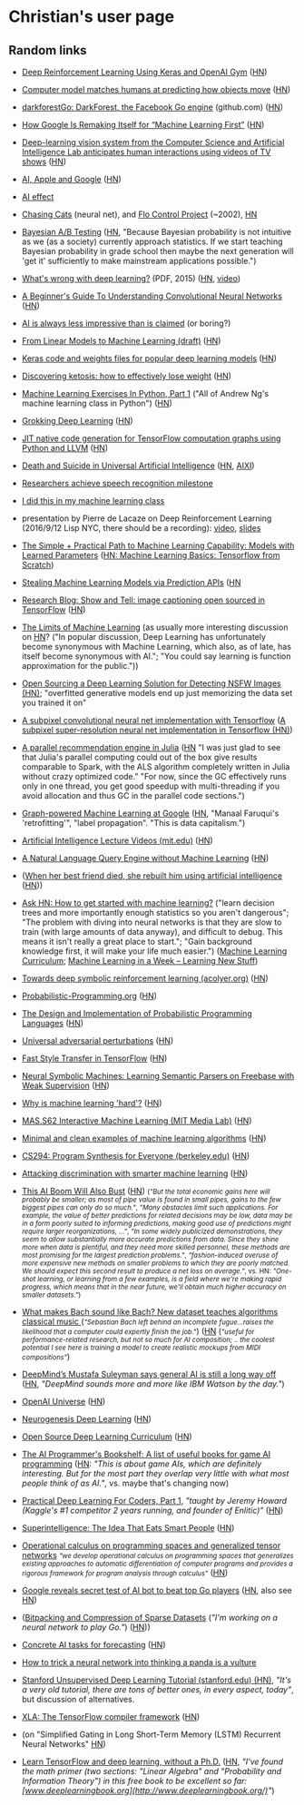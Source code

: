 # Christian's user page

## Random links

* [Deep Reinforcement Learning Using Keras and OpenAI Gym](https://github.com/coreylynch/async-rl) ([HN](https://news.ycombinator.com/item?id=11874467))

* [Computer model matches humans at predicting how objects move](http://news.mit.edu/2016/csail-computer-model-matches-humans-predicting-how-objects-move-0104) ([HN](https://news.ycombinator.com/item?id=11918241))

* [darkforestGo: DarkForest, the Facebook Go engine](https://github.com/facebookresearch/darkforestGo) (github.com) ([HN](https://news.ycombinator.com/item?id=11922864))

* [How Google Is Remaking Itself for “Machine Learning First”](https://backchannel.com/how-google-is-remaking-itself-as-a-machine-learning-first-company-ada63defcb70#.nljh17nb5) ([HN](https://news.ycombinator.com/item?id=11954988))

* [Deep-learning vision system from the Computer Science and Artificial Intelligence Lab anticipates human interactions using videos of TV shows](https://news.mit.edu/2016/teaching-machines-to-predict-the-future-0621) ([HN](https://news.ycombinator.com/item?id=11948590))

* [AI, Apple and Google](http://ben-evans.com/benedictevans/2016/6/23/ai-apple-and-google) ([HN](https://news.ycombinator.com/item?id=11964658))

* [AI effect](https://en.wikipedia.org/wiki/AI_effect)

* [Chasing Cats](http://myplace.frontier.com/~r.bond/cats/cats.htm) (neural net), and [Flo Control Project](http://www.quantumpicture.com/Flo_Control/flo_control.htm) (~2002), [HN](https://news.ycombinator.com/item?id=12058864)

* [Bayesian A/B Testing](http://developers.lyst.com/2014/05/10/bayesian-ab-testing/) ([HN](https://news.ycombinator.com/item?id=7815419), "Because Bayesian probability is not intuitive as we (as a society) currently approach statistics. If we start teaching Bayesian probability in grade school then maybe the next generation will 'get it' sufficiently to make mainstream applications possible.")

* [What's wrong with deep learning?](http://www.pamitc.org/cvpr15/files/lecun-20150610-cvpr-keynote.pdf) (PDF, 2015) ([HN](https://news.ycombinator.com/item?id=12089718), [video](http://techtalks.tv/talks/whats-wrong-with-deep-learning/61639/))

* [A Beginner's Guide To Understanding Convolutional Neural Networks](https://adeshpande3.github.io/adeshpande3.github.io/A-Beginner's-Guide-To-Understanding-Convolutional-Neural-Networks/) ([HN](https://news.ycombinator.com/item?id=12135399))

* [AI is always less impressive than is claimed](https://news.ycombinator.com/item?id=12200196) (or boring?)

* [From Linear Models to Machine Learning (draft)](http://heather.cs.ucdavis.edu/draftregclass.pdf) ([HN](https://news.ycombinator.com/item?id=12237998))

* [Keras code and weights files for popular deep learning models](https://github.com/fchollet/deep-learning-models) ([HN](https://news.ycombinator.com/item?id=12239096))

* [Discovering ketosis: how to effectively lose weight](https://github.com/arielf/weight-loss) ([HN](https://news.ycombinator.com/item?id=12279415))

* [Machine Learning Exercises In Python, Part 1](http://www.johnwittenauer.net/machine-learning-exercises-in-python-part-1/) ("All of Andrew Ng's machine learning class in Python") ([HN](https://news.ycombinator.com/item?id=12279494#12280419))

* [Grokking Deep Learning](https://iamtrask.github.io/2016/08/17/grokking-deep-learning/) ([HN](https://news.ycombinator.com/item?id=12309777))

* [JIT native code generation for TensorFlow computation graphs using Python and LLVM](http://blog.christianperone.com/2016/08/jit-native-code-generation-for-tensorflow-computation-graphs-using-python-and-llvm/) ([HN](https://news.ycombinator.com/item?id=12336125))

* [Death and Suicide in Universal Artificial Intelligence](https://arxiv.org/abs/1606.00652) ([HN](https://news.ycombinator.com/item?id=12350293), [AIXI](https://en.wikipedia.org/wiki/AIXI))

* [Researchers achieve speech recognition milestone](https://news.ycombinator.com/item?id=12501036)

* [I did this in my machine learning class](https://news.ycombinator.com/item?id=5397797)

* presentation by Pierre de Lacaze on Deep Reinforcement Learning (2016/9/12 Lisp NYC, there should be a recording): [video](https://vimeo.com/184511491), [slides](http://www.slideshare.net/delaray/reinforcement-learning-and-artificial-neural-nets)

* [The Simple + Practical Path to Machine Learning Capability: Models with Learned Parameters](https://indico.io/blog/simple-practical-path-to-machine-learning-capability-part3/) ([HN: Machine Learning Basics: Tensorflow from Scratch](https://news.ycombinator.com/item?id=12557212))

* [Stealing Machine Learning Models via Prediction APIs](http://arxiv.org/abs/1609.02943) ([HN](https://news.ycombinator.com/item?id=12557782])

* [Research Blog: Show and Tell: image captioning open sourced in TensorFlow](https://research.googleblog.com/2016/09/show-and-tell-image-captioning-open.html) ([HN](https://news.ycombinator.com/item?id=12558291))

* [The Limits of Machine Learning](http://nautil.us/blog/the-fundamental-limits-of-machine-learning) (as usually more interesting discussion on [HN](https://news.ycombinator.com/item?id=12577629)? ("In popular discussion, Deep Learning has unfortunately become synonymous with Machine Learning, which also, as of late, has itself become synonymous with AI."; "You could say learning is function approximation for the public."))

* [Open Sourcing a Deep Learning Solution for Detecting NSFW Images (HN)](https://news.ycombinator.com/item?id=12614193); "overfitted generative models end up just memorizing the data set you trained it on"

* [A subpixel convolutional neural net implementation with Tensorflow](https://github.com/Tetrachrome/subpixel) ([A subpixel super-resolution neural net implementation in Tensorflow (HN)](https://news.ycombinator.com/item?id=12619413))

* [A parallel recommendation engine in Julia](http://juliacomputing.com/blog/2016/04/22/a-parallel-recommendation-engine-in-julia.html) ([HN](https://news.ycombinator.com/item?id=12652691) "I was just glad to see that Julia's parallel computing could out of the box give results comparable to Spark, with the ALS algorithm completely written in Julia without crazy optimized code." "For now, since the GC effectively runs only in one thread, you get good speedup with multi-threading if you avoid allocation and thus GC in the parallel code sections.")

* [Graph-powered Machine Learning at Google](https://research.googleblog.com/2016/10/graph-powered-machine-learning-at-google.html) ([HN](https://news.ycombinator.com/item?id=12662749), "Manaal Faruqui's 'retrofitting'", "label propagation". "This is data capitalism.")

* [Artificial Intelligence Lecture Videos (mit.edu)](https://ocw.mit.edu/courses/electrical-engineering-and-computer-science/6-034-artificial-intelligence-fall-2010/lecture-videos/) ([HN](https://news.ycombinator.com/item?id=12667761))

* [A Natural Language Query Engine without Machine Learning](http://blog.ayoungprogrammer.com/2016/10/natural-lang-query-engine.html/) ([HN](https://news.ycombinator.com/item?id=12666491))

* ([When her best friend died, she rebuilt him using artificial intelligence](http://www.theverge.com/a/luka-artificial-intelligence-memorial-roman-mazurenko-bot) ([HN](https://news.ycombinator.com/item?id=12657119)))

* [Ask HN: How to get started with machine learning?](https://news.ycombinator.com/item?id=12713056) ("learn decision trees and more importantly enough statistics so you aren't dangerous"; "The problem with diving into neural networks is that they are slow to train (with large amounts of data anyway), and difficult to debug. This means it isn't really a great place to start."; "Gain background knowledge first, it will make your life much easier.") ([Machine Learning Curriculum](http://karlrosaen.com/ml/); [Machine Learning in a Week – Learning New Stuff](https://medium.com/learning-new-stuff/machine-learning-in-a-week-a0da25d59850#.1lx2tvwnv))

* [Towards deep symbolic reinforcement learning (acolyer.org)](https://blog.acolyer.org/2016/10/12/towards-deep-symbolic-reinforcement-learning/) ([HN](https://news.ycombinator.com/item?id=12713436))

* [Probabilistic-Programming.org](http://probabilistic-programming.org/wiki/Home) ([HN](https://news.ycombinator.com/item?id=12773557))

* [The Design and Implementation of Probabilistic Programming Languages](http://dippl.org/?) ([HN](https://news.ycombinator.com/item?id=12774448))

* [Universal adversarial perturbations](https://arxiv.org/abs/1610.08401) ([HN](https://news.ycombinator.com/item?id=12824380))

* [Fast Style Transfer in TensorFlow](https://github.com/lengstrom/fast-style-transfer/) ([HN](https://news.ycombinator.com/item?id=12838152))

* [Neural Symbolic Machines: Learning Semantic Parsers on Freebase with Weak Supervision](https://arxiv.org/abs/1611.00020) ([HN](https://news.ycombinator.com/item?id=12854209))

* [Why is machine learning 'hard'?](http://ai.stanford.edu/~zayd/why-is-machine-learning-hard.html) ([HN](https://news.ycombinator.com/item?id=12936891))

* [MAS.S62 Interactive Machine Learning (MIT Media Lab)](http://iml.media.mit.edu/) ([HN](https://news.ycombinator.com/item?id=12943067))

* [Minimal and clean examples of machine learning algorithms](https://github.com/rushter/MLAlgorithms) ([HN](https://news.ycombinator.com/item?id=12956687))

* [CS294: Program Synthesis for Everyone (berkeley.edu)](https://people.eecs.berkeley.edu/~bodik/cs294fa12) ([HN](https://news.ycombinator.com/item?id=13001068))

* [Attacking discrimination with smarter machine learning](http://research.google.com/bigpicture/attacking-discrimination-in-ml/) ([HN](https://news.ycombinator.com/item?id=13004790))

* [This AI Boom Will Also Bust](http://www.overcomingbias.com/2016/12/this-ai-boom-will-also-bust.html) ([HN](https://news.ycombinator.com/item?id=13096222)) <small>(*"But the total economic gains here will probably be smaller; as most of pipe value is found in small pipes, gains to the few biggest pipes can only do so much."*, *"Many obstacles limit such applications. For example, the value of better predictions for related decisions may be low, data may be in a form poorly suited to informing predictions, making good use of predictions might require larger reorganizations, ..."*, *"In some widely publicized demonstrations, they seem to allow substantially more accurate predictions from data. Since they shine more when data is plentiful, and they need more skilled personnel, these methods are most promising for the largest prediction problems."*, *"fashion-induced overuse of more expensive new methods on smaller problems to which they are poorly matched. We should expect this second result to produce a net loss on average.*", vs. HN: *"One-shot learning, or learning from a few examples, is a field where we're making rapid progress, which means that in the near future, we'll obtain much higher accuracy on smaller datasets."*)</small>

* [What makes Bach sound like Bach? New dataset teaches algorithms classical music ](http://www.washington.edu/news/2016/11/30/what-makes-bach-sound-like-bach-new-dataset-teaches-algorithms-classical-music/) (<small>*"Sebastian Bach left behind an incomplete fugue...raises the likelihood that a computer could expertly finish the job."*</small>) ([HN](https://news.ycombinator.com/item?id=13103225) (<small>*"useful for performance-related research, but not so much for AI composition; .. the coolest potential I see here is training a model to create realistic mockups from MIDI compositions"*</small>)

* [DeepMind’s Mustafa Suleyman says general AI is still a long way off](https://techcrunch.com/2016/12/05/deepmind-ceo-mustafa-suleyman-says-general-ai-is-still-a-long-way-off/) ([HN](https://news.ycombinator.com/item?id=13104970), *"DeepMind sounds more and more like IBM Watson by the day."*)

* [OpenAI Universe](https://universe.openai.com/) ([HN](https://news.ycombinator.com/item?id=13103742))

* [Neurogenesis Deep Learning](https://arxiv.org/abs/1612.03770) ([HN](https://news.ycombinator.com/item?id=13171883))

* [Open Source Deep Learning Curriculum](http://www.deeplearningweekly.com/pages/open_source_deep_learning_curriculum) ([HN](https://news.ycombinator.com/item?id=13150800))

* [The AI Programmer's Bookshelf: A list of useful books for game AI programming](http://alumni.media.mit.edu/~jorkin/aibooks.html) ([HN](https://news.ycombinator.com/item?id=13174542): *"This is about game AIs, which are definitely interesting. But for the most part they overlap very little with what most people think of as AI."*, vs. maybe that's changing now)

* [Practical Deep Learning For Coders, Part 1](http://course.fast.ai/), *"taught by Jeremy Howard (Kaggle's #1 competitor 2 years running, and founder of Enlitic)"* ([HN](https://news.ycombinator.com/item?id=13224588))

* [Superintelligence: The Idea That Eats Smart People](http://idlewords.com/talks/superintelligence.htm) ([HN](https://news.ycombinator.com/item?id=13240811))

* [Operational calculus on programming spaces and generalized tensor networks](https://arxiv.org/abs/1610.07690) <small>*"we develop operational calculus on programming spaces that generalizes existing approaches to automatic differentiation of computer programs and provides a rigorous framework for program analysis through calculus"*</small> ([HN](https://news.ycombinator.com/item?id=13280818))

* [Google reveals secret test of AI bot to beat top Go players](www.nature.com/news/google-reveals-secret-test-of-ai-bot-to-beat-top-go-players-1.21253) ([HN](https://news.ycombinator.com/item?id=13320013), also see [HN](https://news.ycombinator.com/item?id=13312219))

* ([Bitpacking and Compression of Sparse Datasets](http://moderndescartes.com/essays/bitpacking_compression) (*"I'm working on a neural network to play Go."*) ([HN](https://news.ycombinator.com/item?id=13334490)))

* [Concrete AI tasks for forecasting](http://aiimpacts.org/concrete-ai-tasks-for-forecasting/) ([HN](https://news.ycombinator.com/item?id=13334145))

* [How to trick a neural network into thinking a panda is a vulture](https://codewords.recurse.com/issues/five/why-do-neural-networks-think-a-panda-is-a-vulture)

* [Stanford Unsupervised Deep Learning Tutorial (stanford.edu) (HN)](https://news.ycombinator.com/item?id=13353941), *"It's a very old tutorial, there are tons of better ones, in every aspect, today"*, but discussion of alternatives.

* [XLA: The TensorFlow compiler framework](https://www.tensorflow.org/versions/master/resources/xla_prerelease) ([HN](https://news.ycombinator.com/item?id=13354316))

* (on "Simplified Gating in Long Short-Term Memory (LSTM) Recurrent Neural Networks" [HN](https://news.ycombinator.com/item?id=13389213))

* [Learn TensorFlow and deep learning, without a Ph.D.](https://cloud.google.com/blog/big-data/2017/01/learn-tensorflow-and-deep-learning-without-a-phd) ([HN](https://news.ycombinator.com/item?id=13464496), *"I've found the math primer (two sections: "Linear Algebra" and "Probability and Information Theory") in this free book to be excellent so far: [www.deeplearningbook.org](http://www.deeplearningbook.org/)"*)

